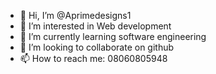 - 👋 Hi, I’m @Aprimedesigns1
- 👀 I’m interested in Web development 
- 🌱 I’m currently learning software engineering 
- 💞️ I’m looking to collaborate on github
- 📫 How to reach me: 08060805948

<!---
Aprimedesigns1/Aprimedesigns1 is a ✨ special ✨ repository because its `README.md` (this file) appears on your GitHub profile.
You can click the Preview link to take a look at your changes.
--->

